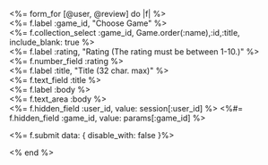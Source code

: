 <%= form_for [@user, @review] do |f| %><br>
    <%= f.label :game_id, "Choose Game" %><br>
    <%= f.collection_select :game_id, Game.order(:name),:id,:title, include_blank: true %><br>
    <%= f.label :rating, "Rating (The rating must be between 1-10.)" %><br>
    <%= f.number_field :rating %><br>
    <%= f.label :title, "Title (32 char. max)" %><br>
    <%= f.text_field :title %></br>
    <%= f.label :body %></br>
    <%= f.text_area :body %></br>
    <%= f.hidden_field :user_id, value: session[:user_id] %>
    <%#= f.hidden_field :game_id, value: params[:game_id] %>
    <p><%= f.submit data: { disable_with: false }%></p>
  <% end %>

  <!-- <div class = "show_reviews">
    <%#= render 'reviews/reviews' %>
</div> -->